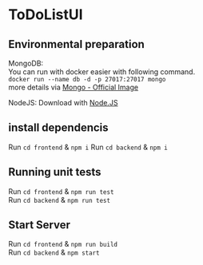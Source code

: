 # ToDoListUI

## Environmental preparation

MongoDB:  
You can run with docker easier with following command.  
`docker run --name db -d -p 27017:27017 mongo`  
more details via [Mongo - Official Image](https://hub.docker.com/_/mongo)

NodeJS:
Download with [Node.JS](https://nodejs.org/en/)

## install dependencis

Run `cd frontend` & `npm i`
Run `cd backend` & `npm i`  

## Running unit tests

Run `cd frontend` & `npm run test`  
Run `cd backend` & `npm run test`

## Start Server

Run `cd frontend` & `npm run build`  
Run `cd backend` & `npm start`
